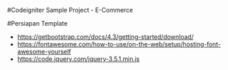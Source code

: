 #Codeigniter Sample Project - E-Commerce

#Persiapan Template

- https://getbootstrap.com/docs/4.3/getting-started/download/
- https://fontawesome.com/how-to-use/on-the-web/setup/hosting-font-awesome-yourself
- https://code.jquery.com/jquery-3.5.1.min.js
